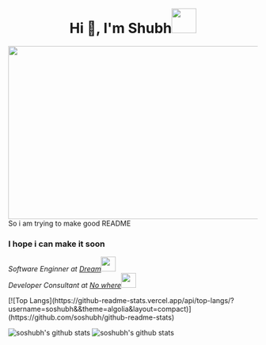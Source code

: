 <h1 align="center">Hi 👋, I'm Shubh<img src="https://media.giphy.com/media/mGcNjsfWAjY5AEZNw6/giphy.gif" width="50"></h1>

<!--  [![Shubhanshu Singh header](icon/bshhbs.jpg)](http://soshubh.xyz/) -->
<img height="350" src="https://media.giphy.com/media/812KDu5bi5iAgLWMiZ/giphy.gif" width="850"><br>
<h1S>So i am trying to make good README</h1>
<h3>I hope i can make it soon</h3>


<!-- <img align='right' src="https://media.giphy.com/media/HvF4iYme3S5LVBpkbv/giphy-downsized.gif" width="230" > -->
<p><em>Software Enginner at <a href="">Dream</a><img src="https://media.giphy.com/media/fYSnHlufseco8Fh93Z/giphy.gif" width="30"></br>Developer Consultant at <a href="">No where</a><img src="https://media.giphy.com/media/WUlplcMpOCEmTGBtBW/giphy.gif" width="30"> 
</em></p>
[![Top Langs](https://github-readme-stats.vercel.app/api/top-langs/?username=soshubh&&theme=algolia&layout=compact)](https://github.com/soshubh/github-readme-stats)

![soshubh's github stats](https://github-readme-stats.vercel.app/api?username=soshubh&count_private=true&theme=react&show_icons=true)
![soshubh's github stats](https://github-readme-stats.vercel.app/api?username=anuraghazra&show_icons=true&hide=contribs,prs&cache_seconds=86400&theme=swift)
